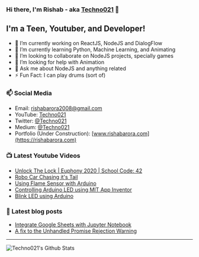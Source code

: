 ### Hi there, I'm Rishab - aka [Techno021](https://rishabarora.com) 👋

## I'm a Teen, Youtuber, and Developer!
- 🔭 I’m currently working on ReactJS, NodeJS and DialogFlow
- 🌱 I’m currently learning Python, Machine Learning, and Animating
- 👬 I’m looking to collaborate on NodeJS projects, specially games
- 🤔 I’m looking for help with Animation
- 💬 Ask me about NodeJS and anything related
- ⚡ Fun Fact: I can play drums (sort of)

### 📫 Social Media
- Email: [rishabarora2008@gmail.com](rishabarora2008@gmail.com)
- YouTube: [Techno021](https://www.youtube.com/channel/UCjo4sZ-G8ExZpGATmUrKKkA)
- Twitter: [@Techno021](https://www.twitter.com/Techno021)
- Medium: [@Techno021](https://www.medium.com/@techno021)
- Portfolio (Under Construction): [www.rishabarora.com](https://rishabarora.com)

### 📺 Latest Youtube Videos
<!-- YOUTUBE:START -->
- [Unlock The Lock | Euphony 2020 | School Code: 42](https://www.youtube.com/watch?v=dIfNRRPLAgU)
- [Robo Car Chasing it's Tail](https://www.youtube.com/watch?v=bvrYq5kp4XA)
- [Using Flame Sensor with Arduino](https://www.youtube.com/watch?v=GgJNJM2oanE)
- [Controlling Arduino LED using MIT App Inventor](https://www.youtube.com/watch?v=SyAShT8xF_k)
- [Blink LED using Arduino](https://www.youtube.com/watch?v=TnGl5SOAfyA)
<!-- YOUTUBE:END -->

### 📘 Latest blog posts
<!-- BLOG-POST-LIST:START -->
- [Integrate Google Sheets with Jupyter Notebook](https://medium.com/@techno029/integrate-google-sheets-with-jupyter-notebook-e25a4c349828?source=rss-89a0b052a64f------2)
- [A fix to the Unhandled Promise Rejection Warning](https://medium.com/@techno029/a-fix-to-the-unhandled-promise-rejection-warning-4fc0598896fe?source=rss-89a0b052a64f------2)
<!-- BLOG-POST-LIST:END -->

---

<img align="left" alt="Techno021's Github Stats" src="https://github-readme-stats.vercel.app/api?username=Techno021&show_icons=true&hide_border=true" />
